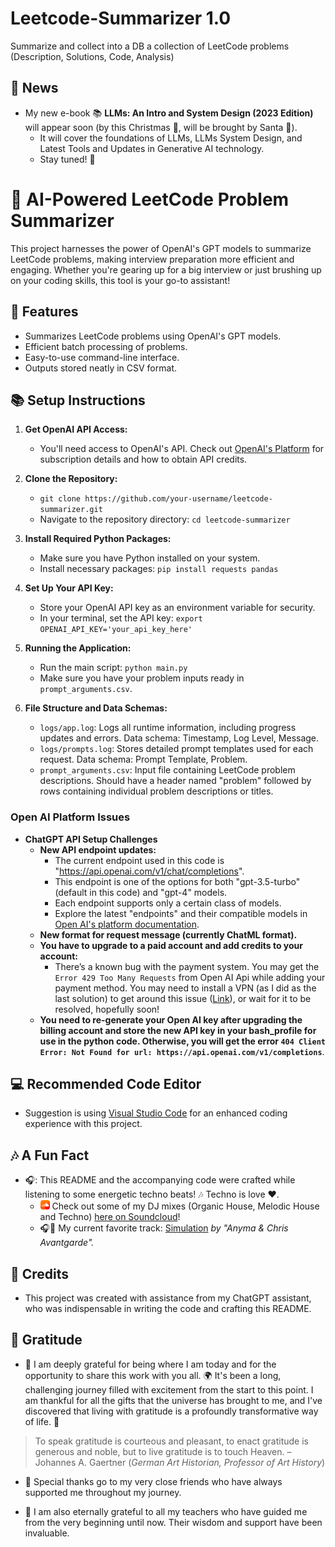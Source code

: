 # Leetcode-Summarizer 1.0
Summarize and collect into a DB a collection of LeetCode problems (Description, Solutions, Code, Analysis)

## 📣 News

- My new e-book 📚  **LLMs: An Intro and System Design (2023 Edition)** will appear soon (by this Christmas 🎄, will be brought by Santa 🎅). 
  - It will cover the foundations of LLMs, LLMs System Design,  and Latest Tools and Updates in Generative AI technology.
  - Stay tuned! 🎁

# 🚀 AI-Powered LeetCode Problem Summarizer

This project harnesses the power of OpenAI's GPT models to summarize LeetCode problems, making interview preparation more efficient and engaging. Whether you're gearing up for a big interview or just brushing up on your coding skills, this tool is your go-to assistant!

## 🌟 Features

- Summarizes LeetCode problems using OpenAI's GPT models.
- Efficient batch processing of problems.
- Easy-to-use command-line interface.
- Outputs stored neatly in CSV format.

## 📚 Setup Instructions

1. **Get OpenAI API Access:**
   - You'll need access to OpenAI's API. Check out [OpenAI's Platform](https://openai.com/api/) for subscription details and how to obtain API credits.

2. **Clone the Repository:**
   - `git clone https://github.com/your-username/leetcode-summarizer.git`
   - Navigate to the repository directory: `cd leetcode-summarizer`

3. **Install Required Python Packages:**
   - Make sure you have Python installed on your system.
   - Install necessary packages: `pip install requests pandas`

4. **Set Up Your API Key:**
   - Store your OpenAI API key as an environment variable for security.
   - In your terminal, set the API key: `export OPENAI_API_KEY='your_api_key_here'`

5. **Running the Application:**
   - Run the main script: `python main.py`
   - Make sure you have your problem inputs ready in `prompt_arguments.csv`.

6. **File Structure and Data Schemas:**
   - `logs/app.log`: Logs all runtime information, including progress updates and errors. Data schema: Timestamp, Log Level, Message.
   - `logs/prompts.log`: Stores detailed prompt templates used for each request. Data schema: Prompt Template, Problem.
   - `prompt_arguments.csv`: Input file containing LeetCode problem descriptions. Should have a header named "problem" followed by rows containing individual problem descriptions or titles.

### Open AI Platform Issues

- **ChatGPT API Setup Challenges**
  - **New API endpoint updates:**
      - The current endpoint used in this code is "https://api.openai.com/v1/chat/completions".
      - This endpoint is one of the options for both "gpt-3.5-turbo" (default in this code) and "gpt-4" models.
      - Each endpoint supports only a certain class of models.
      - Explore the latest "endpoints" and their compatible models in [Open AI's platform documentation](https://platform.openai.com/docs/models/model-endpoint-compatibility).
  - **New format for request message (currently ChatML format).**
  - **You have to upgrade to a paid account and add credits to your account:**
      - There’s a known bug with the payment system. You may get the `Error 429 Too Many Requests` from Open AI Api while adding your payment method. You may need to install a VPN (as I did as the last solution) to get around this issue ([Link](https://techviral.net/chatgpt-error-429-too-many-requests/)), or wait for it to be resolved, hopefully soon!
  - **You need to re-generate your Open AI key after upgrading the billing account and store the new API key in your bash_profile for use in the python code. Otherwise, you will get the error `404 Client Error: Not Found for url: https://api.openai.com/v1/completions`**.

## 💻 Recommended Code Editor

- Suggestion is using [Visual Studio Code](https://code.visualstudio.com/) for an enhanced coding experience with this project.

## 🎶 A Fun Fact

- 🎧: This README and the accompanying code were crafted while listening to some energetic techno beats! 🎶 Techno is love ❤️. 
  - <img src="imgs/soundlcloud.png" alt="Alt text" style="width: 15px; height: 15px;">  Check out some of my DJ mixes (Organic House, Melodic House and Techno) [here on Soundcloud](https://soundcloud.com/alirezadir)!
  - 🎧🎵 My current favorite track: [Simulation](https://open.spotify.com/playlist/3p52wFvY1hYMzjQJnkkfxW) *by "Anyma & Chris Avantgarde".*

## 🙌 Credits

- This project was created with assistance from my ChatGPT assistant, who was indispensable in writing the code and crafting this README.

## 🌟 Gratitude 

- 🙏 I am deeply grateful for being where I am today and for the opportunity to share this work with you all. 🌍 It's been a long, challenging journey filled with excitement from the start to this point. I am thankful for all the gifts that the universe has brought to me, and I've discovered that living with gratitude is a profoundly transformative way of life. 🌈

> To speak gratitude is courteous and pleasant, to enact gratitude is generous and noble, but to live gratitude is to touch Heaven. – Johannes A. Gaertner (*German Art Historian, Professor of Art History*)

- 🙏 Special thanks go to my very close friends who have always supported me throughout my journey. 

- 🙏 I am also eternally grateful to all my teachers who have guided me from the very beginning until now. Their wisdom and support have been invaluable.

